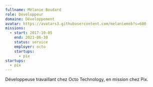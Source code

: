 ```yaml
---
fullname: Mélanie Boudard
role: Développeur
domaine: Développement
avatar: https://avatars3.githubusercontent.com/melaniemeb?s=600
missions:
  - start: 2017-10-05
    end: 2021-06-30
    status: service
    employer: octo
    startups:
      - pix
startups:
  - pix
---
```

Développeuse travaillant chez Octo Technology, en mission chez Pix.